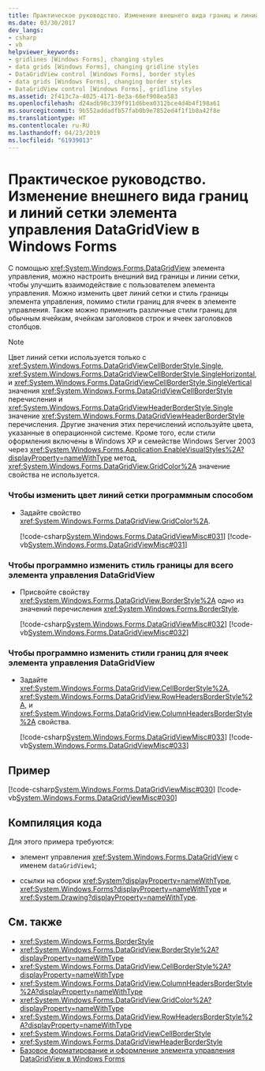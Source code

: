 ```yaml
---
title: Практическое руководство. Изменение внешнего вида границ и линий сетки элемента управления DataGridView в Windows Forms
ms.date: 03/30/2017
dev_langs:
- csharp
- vb
helpviewer_keywords:
- gridlines [Windows Forms], changing styles
- data grids [Windows Forms], changing gridline styles
- DataGridView control [Windows Forms], border styles
- data grids [Windows Forms], changing border styles
- DataGridView control [Windows Forms], gridline styles
ms.assetid: 2f413c7a-4025-4171-8e3a-66ef908ea583
ms.openlocfilehash: d24adb98c339f911d6bea0312bce4d4b4f198a61
ms.sourcegitcommit: 9b552addadfb57fab0b9e7852ed4f1f1b8a42f8e
ms.translationtype: HT
ms.contentlocale: ru-RU
ms.lasthandoff: 04/23/2019
ms.locfileid: "61939013"
---
```

# <a name="how-to-change-the-border-and-gridline-styles-in-the-windows-forms-datagridview-control"></a>Практическое руководство. Изменение внешнего вида границ и линий сетки элемента управления DataGridView в Windows Forms
С помощью <xref:System.Windows.Forms.DataGridView> элемента управления, можно настроить внешний вид границы и линии сетки, чтобы улучшить взаимодействие с пользователем элемента управления. Можно изменить цвет линий сетки и стиль границы элемента управления, помимо стили границ для ячеек в элементе управления. Также можно применить различные стили границ для обычным ячейкам, ячейкам заголовков строк и ячеек заголовков столбцов.  
  
> [!NOTE]
>  Цвет линий сетки используется только с <xref:System.Windows.Forms.DataGridViewCellBorderStyle.Single>, <xref:System.Windows.Forms.DataGridViewCellBorderStyle.SingleHorizontal>, и <xref:System.Windows.Forms.DataGridViewCellBorderStyle.SingleVertical> значения <xref:System.Windows.Forms.DataGridViewCellBorderStyle> перечисления и <xref:System.Windows.Forms.DataGridViewHeaderBorderStyle.Single> значение <xref:System.Windows.Forms.DataGridViewHeaderBorderStyle> перечисления. Другие значения этих перечислений используйте цвета, указанные в операционной системе. Кроме того, если стили оформления включены в Windows XP и семействе Windows Server 2003 через <xref:System.Windows.Forms.Application.EnableVisualStyles%2A?displayProperty=nameWithType> метод, <xref:System.Windows.Forms.DataGridView.GridColor%2A> значение свойства не используется.  
  
### <a name="to-change-the-gridline-color-programmatically"></a>Чтобы изменить цвет линий сетки программным способом  
  
- Задайте свойство <xref:System.Windows.Forms.DataGridView.GridColor%2A>.  
  
     [!code-csharp[System.Windows.Forms.DataGridViewMisc#031](~/samples/snippets/csharp/VS_Snippets_Winforms/System.Windows.Forms.DataGridViewMisc/CS/datagridviewmisc.cs#031)]
     [!code-vb[System.Windows.Forms.DataGridViewMisc#031](~/samples/snippets/visualbasic/VS_Snippets_Winforms/System.Windows.Forms.DataGridViewMisc/VB/datagridviewmisc.vb#031)]  
  
### <a name="to-change-the-border-style-of-the-entire-datagridview-control-programmatically"></a>Чтобы программно изменить стиль границы для всего элемента управления DataGridView  
  
- Присвойте свойству <xref:System.Windows.Forms.DataGridView.BorderStyle%2A> одно из значений перечисления <xref:System.Windows.Forms.BorderStyle>.  
  
     [!code-csharp[System.Windows.Forms.DataGridViewMisc#032](~/samples/snippets/csharp/VS_Snippets_Winforms/System.Windows.Forms.DataGridViewMisc/CS/datagridviewmisc.cs#032)]
     [!code-vb[System.Windows.Forms.DataGridViewMisc#032](~/samples/snippets/visualbasic/VS_Snippets_Winforms/System.Windows.Forms.DataGridViewMisc/VB/datagridviewmisc.vb#032)]  
  
### <a name="to-change-the-border-styles-for-datagridview-cells-programmatically"></a>Чтобы программно изменить стили границ для ячеек элемента управления DataGridView  
  
- Задайте <xref:System.Windows.Forms.DataGridView.CellBorderStyle%2A>, <xref:System.Windows.Forms.DataGridView.RowHeadersBorderStyle%2A>, и <xref:System.Windows.Forms.DataGridView.ColumnHeadersBorderStyle%2A> свойства.  
  
     [!code-csharp[System.Windows.Forms.DataGridViewMisc#033](~/samples/snippets/csharp/VS_Snippets_Winforms/System.Windows.Forms.DataGridViewMisc/CS/datagridviewmisc.cs#033)]
     [!code-vb[System.Windows.Forms.DataGridViewMisc#033](~/samples/snippets/visualbasic/VS_Snippets_Winforms/System.Windows.Forms.DataGridViewMisc/VB/datagridviewmisc.vb#033)]  
  
## <a name="example"></a>Пример  
 [!code-csharp[System.Windows.Forms.DataGridViewMisc#030](~/samples/snippets/csharp/VS_Snippets_Winforms/System.Windows.Forms.DataGridViewMisc/CS/datagridviewmisc.cs#030)]
 [!code-vb[System.Windows.Forms.DataGridViewMisc#030](~/samples/snippets/visualbasic/VS_Snippets_Winforms/System.Windows.Forms.DataGridViewMisc/VB/datagridviewmisc.vb#030)]  
  
## <a name="compiling-the-code"></a>Компиляция кода  
 Для этого примера требуются:  
  
- элемент управления <xref:System.Windows.Forms.DataGridView> с именем `dataGridView1`;  
  
- ссылки на сборки <xref:System?displayProperty=nameWithType>, <xref:System.Windows.Forms?displayProperty=nameWithType> и <xref:System.Drawing?displayProperty=nameWithType>.  
  
## <a name="see-also"></a>См. также

- <xref:System.Windows.Forms.BorderStyle>
- <xref:System.Windows.Forms.DataGridView.BorderStyle%2A?displayProperty=nameWithType>
- <xref:System.Windows.Forms.DataGridView.CellBorderStyle%2A?displayProperty=nameWithType>
- <xref:System.Windows.Forms.DataGridView.ColumnHeadersBorderStyle%2A?displayProperty=nameWithType>
- <xref:System.Windows.Forms.DataGridView.GridColor%2A?displayProperty=nameWithType>
- <xref:System.Windows.Forms.DataGridView.RowHeadersBorderStyle%2A?displayProperty=nameWithType>
- <xref:System.Windows.Forms.DataGridViewCellBorderStyle>
- <xref:System.Windows.Forms.DataGridViewHeaderBorderStyle>
- [Базовое форматирование и оформление элемента управления DataGridView в Windows Forms](basic-formatting-and-styling-in-the-windows-forms-datagridview-control.md)

